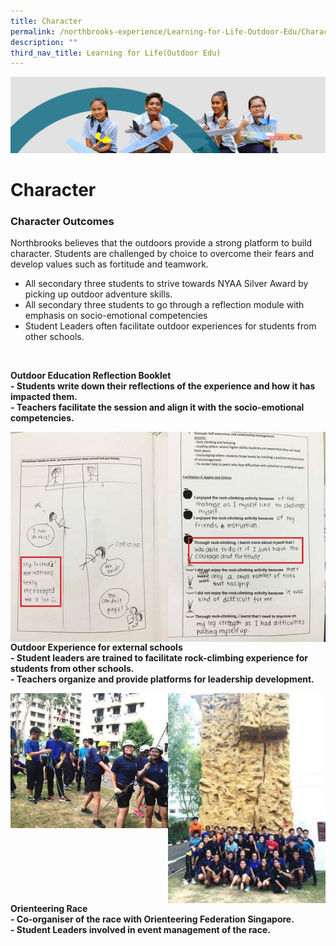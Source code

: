 ```yaml
---
title: Character
permalink: /northbrooks-experience/Learning-for-Life-Outdoor-Edu/Character/
description: ""
third_nav_title: Learning for Life(Outdoor Edu)
---
```

![](/images/northbrooks%20experience.jpg)

Character
=========


### Character Outcomes

Northbrooks believes that the outdoors provide a strong platform to build character. Students are challenged by choice to overcome their fears and develop values such as fortitude and teamwork.

*   All secondary three students to strive towards NYAA Silver Award by picking up outdoor adventure skills.
*   All secondary three students to go through a reflection module with emphasis on socio-emotional competencies
*   Student Leaders often facilitate outdoor experiences for students from other schools.

 

<b>Outdoor Education Reflection Booklet</b>  
<b>\- Students write down their reflections of the experience and how it has impacted them.</b> <br>
<b>\- Teachers facilitate the session and align it with the socio-emotional competencies.</b>


<img src="/images/Cha1.jpg" style="width:50%;float:left">

<img src="/images/Cha2.jpg" style="width:50%;float:left">



<b>Outdoor Experience for external schools</b>  
<b>\- Student leaders are trained to facilitate rock-climbing experience for students from other schools.</b>  
<b>\- Teachers organize and provide platforms for leadership development.</b>

<img src="/images/Cha3.jpg" style="width:50%;float:left">

<img src="/images/Cha44.jpg" style="width:50%;float:left">


<b>Orienteering Race</b>  
<b>\- Co-organiser of the race with Orienteering Federation Singapore.</b>  
<b>\- Student Leaders involved in event management of the race.</b>